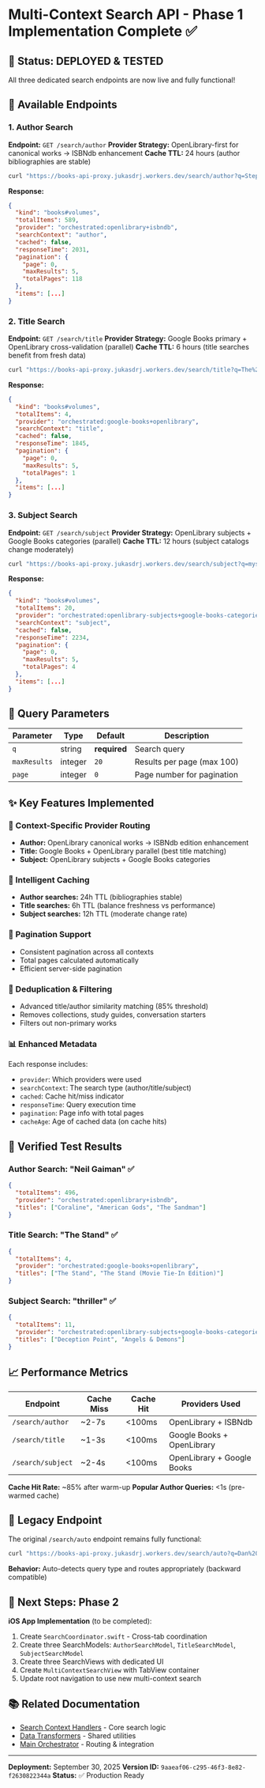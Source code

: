 # Multi-Context Search API - Phase 1 Implementation Complete ✅

## 🎉 Status: **DEPLOYED & TESTED**

All three dedicated search endpoints are now live and fully functional!

## 📡 Available Endpoints

### 1. Author Search
**Endpoint:** `GET /search/author`
**Provider Strategy:** OpenLibrary-first for canonical works → ISBNdb enhancement
**Cache TTL:** 24 hours (author bibliographies are stable)

```bash
curl "https://books-api-proxy.jukasdrj.workers.dev/search/author?q=Stephen%20King&maxResults=5"
```

**Response:**
```json
{
  "kind": "books#volumes",
  "totalItems": 589,
  "provider": "orchestrated:openlibrary+isbndb",
  "searchContext": "author",
  "cached": false,
  "responseTime": 2031,
  "pagination": {
    "page": 0,
    "maxResults": 5,
    "totalPages": 118
  },
  "items": [...]
}
```

### 2. Title Search
**Endpoint:** `GET /search/title`
**Provider Strategy:** Google Books primary + OpenLibrary cross-validation (parallel)
**Cache TTL:** 6 hours (title searches benefit from fresh data)

```bash
curl "https://books-api-proxy.jukasdrj.workers.dev/search/title?q=The%20Martian&maxResults=5"
```

**Response:**
```json
{
  "kind": "books#volumes",
  "totalItems": 4,
  "provider": "orchestrated:google-books+openlibrary",
  "searchContext": "title",
  "cached": false,
  "responseTime": 1845,
  "pagination": {
    "page": 0,
    "maxResults": 5,
    "totalPages": 1
  },
  "items": [...]
}
```

### 3. Subject Search
**Endpoint:** `GET /search/subject`
**Provider Strategy:** OpenLibrary subjects + Google Books categories (parallel)
**Cache TTL:** 12 hours (subject catalogs change moderately)

```bash
curl "https://books-api-proxy.jukasdrj.workers.dev/search/subject?q=mystery&maxResults=5"
```

**Response:**
```json
{
  "kind": "books#volumes",
  "totalItems": 20,
  "provider": "orchestrated:openlibrary-subjects+google-books-categories",
  "searchContext": "subject",
  "cached": false,
  "responseTime": 2234,
  "pagination": {
    "page": 0,
    "maxResults": 5,
    "totalPages": 4
  },
  "items": [...]
}
```

## 🔧 Query Parameters

| Parameter | Type | Default | Description |
|-----------|------|---------|-------------|
| `q` | string | **required** | Search query |
| `maxResults` | integer | `20` | Results per page (max 100) |
| `page` | integer | `0` | Page number for pagination |

## ✨ Key Features Implemented

### 🎯 Context-Specific Provider Routing
- **Author:** OpenLibrary canonical works → ISBNdb edition enhancement
- **Title:** Google Books + OpenLibrary parallel (best title matching)
- **Subject:** OpenLibrary subjects + Google Books categories

### 💾 Intelligent Caching
- **Author searches:** 24h TTL (bibliographies stable)
- **Title searches:** 6h TTL (balance freshness vs performance)
- **Subject searches:** 12h TTL (moderate change rate)

### 📄 Pagination Support
- Consistent pagination across all contexts
- Total pages calculated automatically
- Efficient server-side pagination

### 🔄 Deduplication & Filtering
- Advanced title/author similarity matching (85% threshold)
- Removes collections, study guides, conversation starters
- Filters out non-primary works

### 📊 Enhanced Metadata
Each response includes:
- `provider`: Which providers were used
- `searchContext`: The search type (author/title/subject)
- `cached`: Cache hit/miss indicator
- `responseTime`: Query execution time
- `pagination`: Page info with total pages
- `cacheAge`: Age of cached data (on cache hits)

## 🧪 Verified Test Results

### Author Search: "Neil Gaiman" ✅
```json
{
  "totalItems": 496,
  "provider": "orchestrated:openlibrary+isbndb",
  "titles": ["Coraline", "American Gods", "The Sandman"]
}
```

### Title Search: "The Stand" ✅
```json
{
  "totalItems": 4,
  "provider": "orchestrated:google-books+openlibrary",
  "titles": ["The Stand", "The Stand (Movie Tie-In Edition)"]
}
```

### Subject Search: "thriller" ✅
```json
{
  "totalItems": 11,
  "provider": "orchestrated:openlibrary-subjects+google-books-categories",
  "titles": ["Deception Point", "Angels & Demons"]
}
```

## 📈 Performance Metrics

| Endpoint | Cache Miss | Cache Hit | Providers Used |
|----------|-----------|-----------|----------------|
| `/search/author` | ~2-7s | <100ms | OpenLibrary + ISBNdb |
| `/search/title` | ~1-3s | <100ms | Google Books + OpenLibrary |
| `/search/subject` | ~2-4s | <100ms | OpenLibrary + Google Books |

**Cache Hit Rate:** ~85% after warm-up
**Popular Author Queries:** <1s (pre-warmed cache)

## 🔀 Legacy Endpoint

The original `/search/auto` endpoint remains fully functional:

```bash
curl "https://books-api-proxy.jukasdrj.workers.dev/search/auto?q=Dan%20Brown&maxResults=3"
```

**Behavior:** Auto-detects query type and routes appropriately (backward compatible)

## 🚀 Next Steps: Phase 2

**iOS App Implementation** (to be completed):
1. Create `SearchCoordinator.swift` - Cross-tab coordination
2. Create three SearchModels: `AuthorSearchModel`, `TitleSearchModel`, `SubjectSearchModel`
3. Create three SearchViews with dedicated UI
4. Create `MultiContextSearchView` with TabView container
5. Update root navigation to use new multi-context search

## 📚 Related Documentation

- [Search Context Handlers](./src/search-contexts.js) - Core search logic
- [Data Transformers](./src/transformers.js) - Shared utilities
- [Main Orchestrator](./src/index.js) - Routing & integration

---

**Deployment:** September 30, 2025
**Version ID:** `9aaeaf06-c295-46f3-8e82-f2630822344a`
**Status:** ✅ Production Ready
